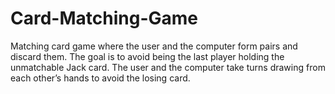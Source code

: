 # Card-Matching-Game
Matching card game where the user and the computer form pairs and discard them. The goal is to avoid being the last player holding the unmatchable Jack card. The user and the computer take turns drawing from each other’s hands to avoid the losing card.
